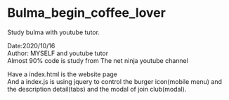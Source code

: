 # Bulma_begin_coffee_lover
Study bulma with youtube tutor.

Date:2020/10/16 <br>
Author: MYSELF and youtube tutor <br>
Almost 90% code is study from The net ninja youtube channel <br>

Have a index.html is the website page <br>
And a index.js is using jquery to control the burger icon(mobile menu) and the description detail(tabs) and the modal of join club(modal).


